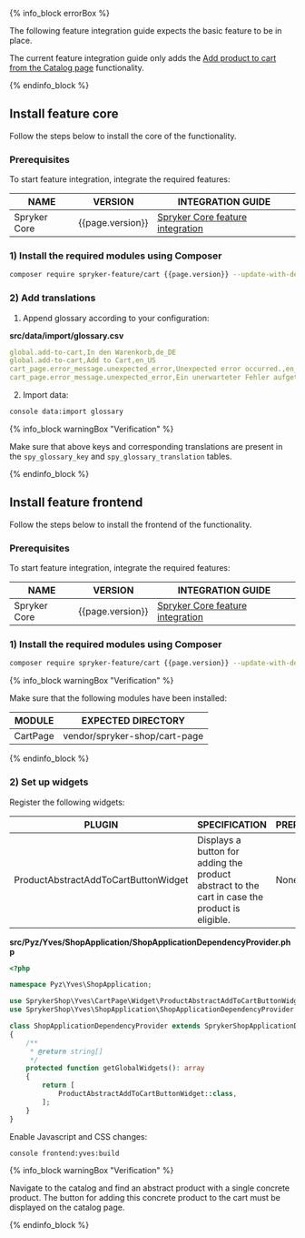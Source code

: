 

{% info_block errorBox %}

The following feature integration guide expects the basic feature to be in place.

The current feature integration guide only adds the [Add product to cart from the Catalog page](/docs/scos/user/features/{{page.version}}/cart-feature-overview/quick-order-from-the-catalog-page-overview.html) functionality.

{% endinfo_block %}

## Install feature core

Follow the steps below to install the core of the functionality.

### Prerequisites

To start feature integration, integrate the required features:

| NAME           | VERSION           | INTEGRATION GUIDE |
| -------------- | ----------------- | ----------------- |
| Spryker Core | {{page.version}} | [Spryker Core feature integration](/docs/scos/dev/feature-integration-guides/{{page.version}}/spryker-core-feature-integration.html) |

### 1) Install the required modules using Composer

```bash
composer require spryker-feature/cart {{page.version}} --update-with-dependencies
```

### 2) Add translations

1. Append glossary according to your configuration:

**src/data/import/glossary.csv**

```yaml
global.add-to-cart,In den Warenkorb,de_DE
global.add-to-cart,Add to Cart,en_US
cart_page.error_message.unexpected_error,Unexpected error occurred.,en_US
cart_page.error_message.unexpected_error,Ein unerwarteter Fehler aufgetreten.,de_DE
```

2. Import data:

```bash
console data:import glossary
```

{% info_block warningBox "Verification" %}

Make sure that above keys and corresponding translations are present in the `spy_glossary_key` and `spy_glossary_translation` tables.

{% endinfo_block %}

## Install feature frontend

Follow the steps below to install the frontend of the functionality.

### Prerequisites

To start feature integration, integrate the required features:

| NAME           | VERSION           | INTEGRATION GUIDE |
| -------------- | ----------------- | ----------------- |
| Spryker Core | {{page.version}} | [Spryker Core feature integration](/docs/scos/dev/feature-integration-guides/{{page.version}}/spryker-core-feature-integration.html) |

### 1) Install the required modules using Composer

```bash
composer require spryker-feature/cart {{page.version}} --update-with-dependencies
```

{% info_block warningBox "Verification" %}

Make sure that the following modules have been installed:

| MODULE | EXPECTED DIRECTORY |
| --- | --- |
| CartPage | vendor/spryker-shop/cart-page |

{% endinfo_block %}

### 2) Set up widgets

Register the following widgets:

| PLUGIN | SPECIFICATION | PREREQUISITES | NAMESPACE |
| --- | --- | --- | --- |
| ProductAbstractAddToCartButtonWidget | Displays a button for adding the product abstract to the cart in case the product is eligible. | None | SprykerShop\Yves\CartPage\Widget |

**src/Pyz/Yves/ShopApplication/ShopApplicationDependencyProvider.php**

```php
<?php

namespace Pyz\Yves\ShopApplication;

use SprykerShop\Yves\CartPage\Widget\ProductAbstractAddToCartButtonWidget;
use SprykerShop\Yves\ShopApplication\ShopApplicationDependencyProvider as SprykerShopApplicationDependencyProvider;

class ShopApplicationDependencyProvider extends SprykerShopApplicationDependencyProvider
{
    /**
     * @return string[]
     */
    protected function getGlobalWidgets(): array
    {
        return [
            ProductAbstractAddToCartButtonWidget::class,
        ];
    }
}
```

Enable Javascript and CSS changes:

```bash
console frontend:yves:build
```

{% info_block warningBox "Verification" %}

Navigate to the catalog and find an abstract product with a single concrete product. The button for adding this concrete product to the cart must be displayed on the catalog page.

{% endinfo_block %}
